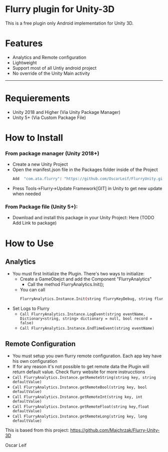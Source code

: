# Flurry plugin for Unity-3D

This is a free plugin only Android implementation for Unity 3D.

# Features
- Analytics and Remote configuration
- Lightweight 
- Support most of all Untiy android project
- No override of the Unity Main activity
----
# Requierements
- Unity 2018 and Higher (Via Unity Package Manager)
- Unity 5+ (Via Custom Package File)

# How to Install
### From package manager (Unity 2018+)
- Create a new Unity Project
- Open the manifest.json file in the Packages folder inside of the Project
  ```sh
  Add  "com.ata.flurry": "https://github.com/OscarLeif/FlurryUnity.git",
  ```
- Press Tools->Flurry->Update Framework[GIT] in Unity to get new update when needed
### From Package file (Unity 5+):
- Download and install this package in your Unity Project: Here (TODO Add Link to package)


# How to Use 
## Analytics

- You must first Initialize the Plugin.
There's two ways to initialize:
  - Create a GameObejct and add the Component "FlurryAnalytics"
    - Call the method FlurryAnalytics.Init();
  - You can call 
    ```sh
    FlurryAnalytics.Instance.Init(string flurryKeyDebug, string flurryKeyGoogle, string flurryKeyAmazon, string flurryKeyGalaxy)
    ```
- Set Logs to Flurry
  - ```Call FlurryAnalytics.Instance.LogEvent(string eventName, Dictionary<string, string> dictionary = null, bool record = false) ```
  - ```Call FlurryAnalytics.Instance.EndTimeEvent(string eventName)```
 
## Remote Configuration
- You must setup you own flurry remote configuration. Each app key have his own configuration
- If for any reason it's not possible to get remote data the Plugin will return default value. Check flurry website for more instrucctions
- ```Call FlurryAnalytics.Instance.getRemoteString(string key, string defaultValue)```
- ```Call FlurryAnalytics.Instance.getRemoteBool(string key, bool defaultValue)```
- ```Call FlurryAnalytics.Instance.getRemoteInt(string key, int defaultValue)```
- ```Call FlurryAnalytics.Instance.getRemoteFloat(string key,float defaultValue)```
- ```Call FlurryAnalytics.Instance.getRemoteLong(string key, long defaultValue)```


This is based from this project:
https://github.com/Majchrzak/Flurry-Unity-3D

Oscar Leif
